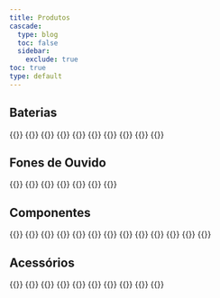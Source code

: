 ```yaml
---
title: Produtos
cascade:
  type: blog
  toc: false
  sidebar:
    exclude: true
toc: true
type: default
---
```


## Baterias

<div class="custom-cards">
  {{<cards cols="1">}}
    {{<card
      link="/produtos/baterias/nntn4970g"
      title="NNTN4970"
      image="/images/products/placeholder.webp"
      subtitle="Bateria generica para: EP450 / DEP450"
      tag="Bateria Li-Ion"
    >}}  
    {{<card
      link="/produtos/baterias/pmmn4013k"
      title="PMMN4013K"
      image="/images/products/placeholder.webp"
      subtitle="Bateria generica para DTR620"
      tag="Bateria Li-Ion"
    >}}  
    {{<card
      link="/produtos/baterias/bl1504g"
      title="BL1504G"
      image="/images/products/placeholder.webp"
      subtitle="Bateria generica para: PD406 / PD506"
      tag="Bateria Li-Ion"
    >}}  
    {{<card
      link="/produtos/baterias/pmnn4409g"
      title="PMNN4409G"
      image="/images/products/placeholder.webp"
      subtitle="Bateria generica para: DEP550 / DEP570 / DGP5050 / &#10;DGP5550 / DGP8050 / DGP8550 / APX900"
      tag="Bateria Li-Ion"
    >}}  
    {{<card
      link="/produtos/baterias/pmnn4066g"
      title="PMNN4066G"
      image="/images/products/placeholder.webp"
      subtitle="Bateria generica para: DGP4150 / DGP6150"
      tag="Bateria Li-Ion"
    >}}  
    {{<card
      link="/produtos/baterias/fnb106g"
      title="FNB106G"
      image="/images/products/placeholder.webp"
      subtitle="Bateria generica para VX231 &#10;(para carregador CD47/VAC20)"
      tag="Bateria Ni-Mh"
    >}}  
    {{<card
      link="/produtos/baterias/bl2006g"
      title="BL2006G"
      image="/images/products/placeholder.webp"
      subtitle="Bateria generica para: PD706 / PD786"
      tag="Bateria Ni-Mh"
    >}}  
    {{<card
      link="/produtos/baterias/pmnn4578g"
      title="PMNN4578G"
      image="/images/products/placeholder.webp"
      subtitle="Bateria generica para DTR720"
      tag="Bateria Ni-Mh"
    >}}  
  {{</cards>}}
</div>

## Fones de Ouvido

<div class="custom-cards">
  {{<cards cols="1">}}
    {{<card
      link="/produtos/fones/pabc9038"
      title="PABC9038"
      image="/images/products/placeholder.webp"
      subtitle="Fone de ouvido em 'D' para: &#10;EP450 / DEP450 / DEP250 / DTR620 / DTR720 / &#10;R2 / VX80 / PD4 / PD5 / BD5 / RPD8"
      tag="Fone tipo 'D'"
    >}}
    {{<card
      link="/produtos/fones/rln6230g"
      title="RLN6230G"
      image="/images/products/placeholder.webp"
      subtitle="Fone de ouvido em 'D' para: &#10;EP450 / DEP450 / DEP250 / DTR620 / DTR720 / &#10;R2 / VX80 / PD4 / PD5 / BD5 / RPD8"
      tag="Fone tipo 'D'"
    >}}
    {{<card
      link="/produtos/fones/ehm15cg"
      title="EHM15CG"
      image="/images/products/placeholder.webp"
      subtitle="Fone de ouvido em 'D' com parafuso para: &#10;BD5 / PD4 / PD5 / RPD8"
      tag="Fone tipo 'D'"
    >}}
    {{<card
      link="/produtos/fones/vx101g"
      title="VX101G"
      image="/images/products/placeholder.webp"
      subtitle="Fone de ouvido em 'D' para: &#10;VX231 / VX261 / EVX261 / EVX531"
      tag="Fone tipo 'D'"
    >}}
    {{<card
      link="/produtos/fones/ehs12g"
      title="EHS12G"
      image="/images/products/placeholder.webp"
      subtitle="Fone de ouvido em 'D' para: &#10;PD3 / BD306"
      tag="Fone tipo 'D'"
    >}}
  {{</cards>}}
</div>

## Componentes

<div class="custom-cards">
  {{<cards cols="1">}}
    {{<card
      link="/produtos/componentes/3680530z02g"
      title="3680530Z02G"
      image="/images/products/placeholder.webp"
      subtitle="Knob de Canal para: EP450 / DEP450 / PRO5150"
      tag="Componentes"
    >}}
    {{<card
      link="/produtos/componentes/3680529z01g"
      title="3680529Z01G"
      image="/images/products/placeholder.webp"
      subtitle="Knob de Volume para: EP450 / DEP450 / PRO5150"
      tag="Componentes"
    >}}
    {{<card
      link="/produtos/componentes/1880619z06g"
      title="1880619Z06G"
      image="/images/products/placeholder.webp"
      subtitle="Potenciometro para: EP450 / DEP450 / PRO5150"
      tag="Componentes"
    >}}
    {{<card
      link="/produtos/componentes/4070354a01k"
      title="4070354A01K"
      image="/images/products/placeholder.webp"
      subtitle="Chave interna do PTT para: EP450 / DEP450 / DEP250 / &#10;DTR620 / EP150 / PRO7150"
      tag="Componentes"
    >}}
    {{<card
      link="/produtos/componentes/13012040001g"
      title="13012040001G"
      image="/images/products/placeholder.webp"
      subtitle="Trava da tecla do PTT para DEP450"
      tag="Componentes"
    >}}
    {{<card
      link="/produtos/componentes/32012231001g"
      title="32012231001G"
      image="/images/products/placeholder.webp"
      subtitle="Tecla de borracha do PTT para DEP450"
      tag="Componentes"
    >}}
    {{<card
      link="/produtos/componentes/15012242001g"
      title="15012242001G"
      image="/images/products/placeholder.webp"
      subtitle="Protetor do conector de acessórios para DEP450"
      tag="Componentes"
    >}}
    {{<card
      link="/produtos/componentes/pmln6345g"
      title="PMLN6345G"
      image="/images/products/placeholder.webp"
      subtitle="Caixa frontal para DEP450"
      tag="Componentes"
    >}}
    {{<card
      link="/produtos/componentes/0186638z03k"
      title="0186638Z03K"
      image="/images/products/placeholder.webp"
      subtitle="Alto falante para: EP450 / DEP450"
      tag="Componentes"
    >}}
    {{<card
      link="/produtos/componentes/38012042001g"
      title="38012042001G"
      image="/images/products/placeholder.webp"
      subtitle="Protedor do conector micro USB para DEP450"
      tag="Componentes"
    >}}
    {{<card
      link="/produtos/componentes/3886441z02g"
      title="3886441Z02G"
      image="/images/products/placeholder.webp"
      subtitle="Protetor do conector de acessórios para EP450"
      tag="Componentes"
    >}}
  {{</cards>}}
</div>

## Acessórios

<div class="custom-cards">
  {{<cards cols="1">}}
    {{<card
      link="/produtos/acessorios/nae6483g"
      title="NAE6483G"
      image="/images/products/placeholder.webp"
      subtitle="Antena whip UHF (400-470mhz) para: &#10;EP450 / DEP450 / PRO3150 / PRO5150"
      tag="Antena Whip UHF"
    >}}
    {{<card
      link="/produtos/acessorios/pmmn4013k"
      title="PMMN4013K"
      image="/images/products/placeholder.webp"
      subtitle="Microfone remoto para: EP450 / DEP450"
      tag="Microfone Remoto"
    >}}
    {{<card
      link="/produtos/acessorios/wpln4137g"
      title="WPLN4137G"
      image="/images/products/placeholder.webp"
      subtitle="Base do carregador para: EP450 / DEP450 / R2"
      tag="Base do Carregador"
    >}}
    {{<card
      link="/produtos/acessorios/epnn9356g"
      title="EPNN9356G"
      image="/images/products/placeholder.webp"
      subtitle="Fonte bivolt para: EP450 / DEP450 / DEP250 / &#10;DEP550 / Linha DGP / Linha PRO"
      tag="Base do Carregador"
    >}}
    {{<card
      link="/produtos/acessorios/rmn5052g"
      title="RMN5052G"
      image="/images/products/placeholder.webp"
      subtitle="Microfone de mão para: DGM5000 / DGM8000 / &#10;DGM4100 / DGM6100 / MTM5000 / APX2500"
      tag="Base do Carregador"
    >}}
    {{<card
      link="/produtos/acessorios/hmn3596g"
      title="HMN3596G"
      image="/images/products/placeholder.webp"
      subtitle="Microfone de mão para: DEM300 / DEM400 / GM / EM / PRO"
      tag="Base do Carregador"
    >}}
    {{<card
      link="/produtos/acessorios/rln5644g"
      title="RLN5644G"
      image="/images/products/placeholder.webp"
      subtitle="Clip de cinto para: EP450 / DEP450"
      tag="Base do Carregador"
    >}}
    {{<card
      link="/produtos/acessorios/an0435w09g"
      title="AN0435W09G"
      image="/images/products/placeholder.webp"
      subtitle="Antena whip UHF para: PD4 / &#10;PD5 / PD7 / BD506 / RPD8 / HP6"
      tag="Base do Carregador"
    >}}
  {{</cards>}}
</div>
